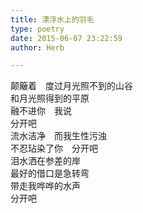 ```yaml
---  
title: 漂浮水上的羽毛  
type: poetry  
date: 2015-06-07 23:22:59  
author: Herb  

---  
```

颠簸着　度过月光照不到的山谷  
和月光照得到的平原  
融不进你　我说  
分开吧    
流水洁净　而我生性污浊  
不忍玷染了你　分开吧    
泪水洒在参差的岸  
最好的借口是急转弯  
带走我哗哗的水声  
分开吧